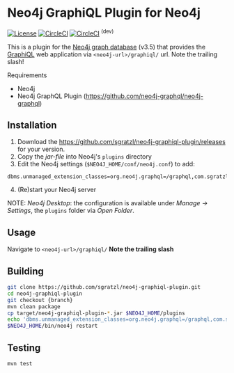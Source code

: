 Neo4j GraphiQL Plugin for Neo4j
======================================================
[![License][mit-image]][mit-url] [![CircleCI][ci-image]][ci-url] [![CircleCI][ci-image-dev]][ci-url-dev] <sup>(dev)</sup>

This is a plugin for the [Neo4j graph database](http://neo4j.com/) (v3.5) that provides the [GraphiQL](https://github.com/graphql/graphiql) web application via `<neo4j-url>/graphiql/` url. Note the trailing slash!

Requirements
 * Neo4j
 * Neo4j GraphQL Plugin (https://github.com/neo4j-graphql/neo4j-graphql)


Installation
------------

1. Download the https://github.com/sgratzl/neo4j-graphiql-plugin/releases for your version.
2. Copy the _jar-file_ into Neo4j's `plugins` directory
3. Edit the Neo4j settings (`$NEO4J_HOME/conf/neo4j.conf`) to add:
  ```
dbms.unmanaged_extension_classes=org.neo4j.graphql=/graphql,com.sgratzl.neo4j.graphiql.plugin=/graphiql
```
4. (Re)start your Neo4j server

NOTE: _Neo4j Desktop_: the configuration is available under *Manage -> Settings*, the `plugins` folder via *Open Folder*.


Usage
-----

Navigate to `<neo4j-url>/graphiql/` **Note the trailing slash**

Building
--------

```bash
git clone https://github.com/sgratzl/neo4j-graphiql-plugin.git
cd neo4j-graphiql-plugin
git checkout {branch}
mvn clean package
cp target/neo4j-graphiql-plugin-*.jar $NEO4J_HOME/plugins
echo 'dbms.unmanaged_extension_classes=org.neo4j.graphql=/graphql,com.sgratzl.neo4j.graphiql.plugin=/graphiql' >> $NEO4J_HOME/conf/neo4j.conf
$NEO4J_HOME/bin/neo4j restart
```

Testing
-------

```
mvn test
```
 

[mit-image]: https://img.shields.io/badge/License-MIT-yellow.svg
[mit-url]: https://opensource.org/licenses/MIT
[ci-image]: https://circleci.com/gh/sgratzl/neo4j-graphiql-plugin.svg?style=shield
[ci-url]: https://circleci.com/gh/sgratzl/neo4j-graphiql-plugin
[ci-image-dev]: https://circleci.com/gh/sgratzl/neo4j-graphiql-plugin/tree/develop.svg?style=shield
[ci-url-dev]: https://circleci.com/gh/sgratzl/neo4j-graphiql-plugin/tree/develop
